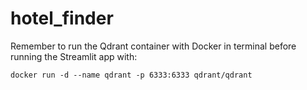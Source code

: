 # hotel_finder

Remember to run the Qdrant container with Docker in terminal before running the Streamlit app with:

```docker run -d --name qdrant -p 6333:6333 qdrant/qdrant```
